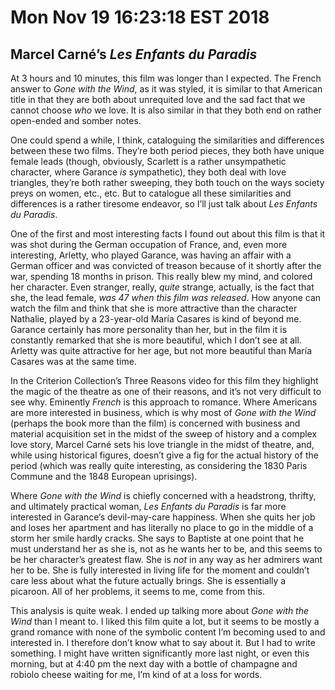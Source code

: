 # Mon Nov 19 16:23:18 EST 2018
## Marcel Carné’s _Les Enfants du Paradis_

At 3 hours and 10 minutes, this film was longer than I expected. The French
answer to _Gone with the Wind_, as it was styled, it is similar to that American
title in that they are both about unrequited love and the sad fact that we
cannot choose _who_ we love. It is also similar in that they both end on rather
open-ended and somber notes.

One could spend a while, I think, cataloguing the similarities and differences
between these two films. They’re both period pieces, they both have unique
female leads (though, obviously, Scarlett is a rather unsympathetic character,
where Garance _is_ sympathetic), they both deal with love triangles, they’re
both rather sweeping, they both touch on the ways society preys on women, etc.,
etc.  But to catalogue all these similarities and differences is a rather
tiresome endeavor, so I’ll just talk about _Les Enfants du Paradis_.

One of the first and most interesting facts I found out about this film is that
it was shot during the German occupation of France, and, even more interesting,
Arletty, who played Garance, was having an affair with a German officer and was
convicted of treason because of it shortly after the war, spending 18 months in
prison. This really blew my mind, and colored her character. Even stranger,
really, _quite_ strange, actually, is the fact that she, the lead female, _was
47 when this film was released_. How anyone can watch the film and think that
she is more attractive than the character Nathalie, played by a 23-year-old
María Casares is kind of beyond me. Garance certainly has more personality than
her, but in the film it is constantly remarked that she is more beautiful, which
I don’t see at all. Arletty was quite attractive for her age, but not more
beautiful than María Casares was at the same time.

In the Criterion Collection’s Three Reasons video for this film they highlight
the magic of the theatre as one of their reasons, and it’s not very difficult to
see why. Eminently _French_ is this approach to romance. Where Americans are
more interested in business, which is why most of _Gone with the Wind_ (perhaps
the book more than the film) is concerned with business and material acquisition
set in the midst of the sweep of history and a complex love story, Marcel Carné
sets his love triangle in the midst of theatre, and, while using historical
figures, doesn’t give a fig for the actual history of the period (which was
really quite interesting, as considering the 1830 Paris Commune and the 1848
European uprisings).

Where _Gone with the Wind_ is chiefly concerned with a headstrong, thrifty, and
ultimately practical woman, _Les Enfants du Paradis_ is far more interested in
Garance’s devil-may-care happiness. When she quits her job and loses her
apartment and has literally no place to go in the middle of a storm her smile
hardly cracks. She says to Baptiste at one point that he must understand her as
she is, not as he wants her to be, and this seems to be her character’s greatest
flaw. She is _not_ in any way as her admirers want her to be. She is fully
interested in living life for the moment and couldn’t care less about what the
future actually brings. She is essentially a picaroon. All of her problems, it
seems to me, come from this.

This analysis is quite weak. I ended up talking more about _Gone with the Wind_
than I meant to. I liked this film quite a lot, but it seems to be mostly a
grand romance with none of the symbolic content I’m becoming used to and
interested in. I therefore don’t know what to say about it. But I had to write
something. I might have written significantly more last night, or even this
morning, but at 4:40 pm the next day with a bottle of champagne and robiolo
cheese waiting for me, I’m kind of at a loss for words.
